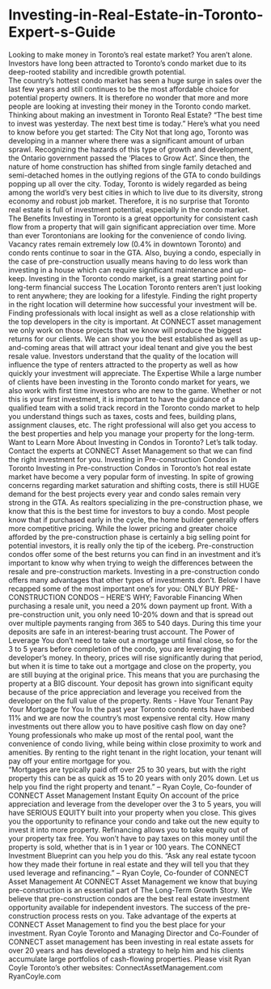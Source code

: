 # Investing-in-Real-Estate-in-Toronto-Expert-s-Guide
Looking to make money in Toronto’s real estate market?  You aren’t alone. Investors have long been attracted to Toronto’s condo market due to its deep-rooted stability and incredible growth potential.  
The country’s hottest condo market has seen a huge surge in sales over the last few years and still continues to be the most affordable choice for potential property owners.  It is therefore no wonder that more and more people are looking at investing their money in the Toronto condo market.
Thinking about making an investment in Toronto Real Estate?
“The best time to invest was yesterday. The next best time is today.”
Here’s what you need to know before you get started:
The City
Not that long ago, Toronto was developing in a manner where there was a significant amount of urban sprawl.  Recognizing the hazards of this type of growth and development, the Ontario government passed the ‘Places to Grow Act’.  Since then, the nature of home construction has shifted from single family detached and semi-detached homes in the outlying regions of the GTA to condo buildings popping up all over the city. Today, Toronto is widely regarded as being among the world’s very best cities in which to live due to its diversity, strong economy and robust job market.  Therefore, it is no surprise that Toronto real estate is full of investment potential, especially in the condo market.
The Benefits
Investing in Toronto is a great opportunity for consistent cash flow from a property that will gain significant appreciation over time. More than ever Torontonians are looking for the convenience of condo living. Vacancy rates remain extremely low (0.4% in downtown Toronto) and condo rents continue to soar in the GTA. Also, buying a condo, especially in the case of pre-construction usually means having to do less work than investing in a house which can require significant maintenance and up-keep.  Investing in the Toronto condo market, is a great starting point for long-term financial success
The Location
Toronto renters aren’t just looking to rent anywhere; they are looking for a lifestyle.  Finding the right property in the right location will determine how successful your investment will be.  Finding professionals with local insight as well as a close relationship with the top developers in the city is important.  At CONNECT asset management we only work on those projects that we know will produce the biggest returns for our clients.  We can show you the best established as well as up-and-coming areas that will attract your ideal tenant and give you the best resale value. Investors understand that the quality of the location will influence the type of renters attracted to the property as well as how quickly your investment will appreciate.
The Expertise
While a large number of clients have been investing in the Toronto condo market for years, we also work with first time investors who are new to the game.  Whether or not this is your first investment, it is important to have the guidance of a qualified team with a solid track record in the Toronto condo market to help you understand things such as taxes, costs and fees, building plans, assignment clauses, etc.  The right professional will also get you access to the best properties and help you manage your property for the long-term.
Want to Learn More About Investing in Condos in Toronto?
Let’s talk today. Contact the experts at CONNECT Asset Management so that we can find the right investment for you.
Investing in Pre-construction Condos in Toronto
Investing in Pre-construction Condos in Toronto’s hot real estate market have become a very popular form of investing.  In spite of growing concerns regarding market saturation and shifting costs, there is still HUGE demand for the best projects every year and condo sales remain very strong in the GTA.
As realtors specializing in the pre-construction phase, we know that this is the best time for investors to buy a condo. Most people know that if purchased early in the cycle, the home builder generally offers more competitive pricing.  While the lower pricing and greater choice afforded by the pre-construction phase is certainly a big selling point for potential investors, it is really only the tip of the iceberg.  Pre-construction condos offer some of the best returns you can find in an investment and it’s important to know why when trying to weigh the differences between the resale and pre-construction markets. Investing in a pre-construction condo offers many advantages that other types of investments don’t. Below I have recapped some of the most important one’s for you:
ONLY BUY PRE-CONSTRUCTION CONDOS – HERE’S WHY;
Favorable Financing 
When purchasing a resale unit, you need a 20% down payment up front. With a pre-construction unit, you only need 10-20% down and that is spread out over multiple payments ranging from 365 to 540 days. During this time your deposits are safe in an interest-bearing trust account.
The Power of Leverage 
You don’t need to take out a mortgage until final close, so for the 3 to 5 years before completion of the condo, you are leveraging the developer’s money. In theory, prices will rise significantly during that period, but when it is time to take out a mortgage and close on the property, you are still buying at the original price. This means that you are purchasing the property at a BIG discount. Your deposit has grown into significant equity because of the price appreciation and leverage you received from the developer on the full value of the property.
Rents - Have Your Tenant Pay Your Mortgage for You 
In the past year Toronto condo rents have climbed 11% and we are now the country’s most expensive rental city. How many investments out there allow you to have positive cash flow on day one? Young professionals who make up most of the rental pool, want the convenience of condo living, while being within close proximity to work and amenities. By renting to the right tenant in the right location, your tenant will pay off your entire mortgage for you.                                 
“Mortgages are typically paid off over 25 to 30 years, but with the right property this can be as quick as 15 to 20 years with only 20% down. Let us help you find the right property and tenant.” –  Ryan Coyle, Co-founder of CONNECT Asset Management
Instant Equity
On account of the price appreciation and leverage from the developer over the 3 to 5 years, you will have SERIOUS EQUITY built into your property when you close. This gives you the opportunity to refinance your condo and take out the new equity to invest it into more property. Refinancing allows you to take equity out of your property tax free. You won’t have to pay taxes on this money until the property is sold, whether that is in 1 year or 100 years. The CONNECT Investment Blueprint can you help you do this.
  “Ask any real estate tycoon how they made their fortune in real estate and they will tell you that they used leverage and refinancing.” – Ryan Coyle, Co-founder of CONNECT Asset Management
At CONNECT Asset Management we know that buying pre-construction is an essential part of The Long-Term Growth Story. We believe that pre-construction condos are the best real estate investment opportunity available for independent investors.  The success of the pre-construction process rests on you.  Take advantage of the experts at CONNECT Asset Management to find you the best place for your investment.
Ryan Coyle Toronto and Managing Director and Co-Founder of CONNECT asset management has been investing in real estate assets for over 20 years and has developed a strategy to help him and his clients accumulate large portfolios of cash-flowing properties.
Please visit Ryan Coyle Toronto’s other websites: 
ConnectAssetManagement.com 
RyanCoyle.com 
